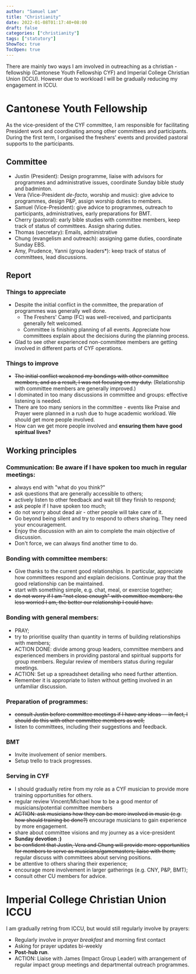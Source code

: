 ```yaml
---
author: "Samuel Lam"
title: "Christianity"
date: 2022-01-08T01:17:40+08:00
draft: false
categories: ["christianity"]
tags: ["statutory"]
ShowToc: true
TocOpen: true
---
```


There are mainly two ways I am involved in outreaching as a christian - fellowship (Cantonese Youth Fellowship CYF) and Imperial College Christian Union (ICCU). However due to workload I will be gradually reducing my engagement in ICCU.

# Cantonese Youth Fellowship
As the vice-president of the CYF committee, I am responsible for facilitating President work and coordinating among other committees and participants. During the first term, I organised the freshers' events and provided pastoral supports to the participants.

## Committee
- Justin (President): Design programme, liaise with advisors for programmes and administrative issues, coordinate Sunday bible study and badminton.
- Vera (Vice-President *de-facto*, worship and music): give advice to programmes, design P&P, assign worship duties to members.
- Samuel (Vice-President): give advice to programmes, outreach to participants, administratives, early preparations for BMT.
- Cherry (pastoral): early bible studies with committee members, keep track of status of committees. Assign sharing duties.
- Thomas (secretary): Emails, administrative
- Chung (evangelism and outreach): assigning game duties, coordinate Sunday EBS.
- Amy, Prudence, Yanni (group leaders*): keep track of status of committees, lead discussions.

## Report

### Things to appreciate
- Despite the initial conflict in the committee, the preparation of programmes was generally well done. 
    - The Freshers' Camp (FC) was well-received, and participants generally felt welcomed.
    - Committee is finishing planning of all events. Appreciate how committees explain about the decisions during the planning process.
- Glad to see other experienced non-committee members are getting involved in different parts of CYF operations.

### Things to improve
- ~~The initial conflict weakened my bondings with other committee members, and as a result, I was not focusing on my duty.~~ (Relationship with committee members are generally improved.)
- I dominated in too many discussions in committee and groups: effective listening is needed.
- There are too many seniors in the committee - events like Praise and Prayer were planned in a rush due to huge academic workload. We should get more people involved.
- How can we get more people involved and **ensuring them have good spiritual lives?** 

## Working principles

### Communication: Be aware if I have spoken too much in regular meetings: 
- always end with "what do you think?"
- ask questions that are generally accessible to others;
- actively listen to other feedback and wait till they finish to respond;
- ask people if I have spoken too much;
- do not worry about dead air - other people will take care of it.
- Go beyond being silent and try to respond to others sharing. They need your encouragement.
- Enjoy the discussion with an aim to complete the main objective of discussion. 
- Don't force, we can always find another time to do.

### Bonding with committee members:
- Give thanks to the current good relationships. In particular, appreciate how committees respond and explain decisions. Continue pray that the good relationship can be maintained.
- start with something simple, e.g. chat, meal, or exercise together;
- ~~do not worry if I am "not close enough" with committee members:  the less worried I am, the better our relationship I could have.~~

### Bonding with general members:
- PRAY;
- try to prioritise quality than quantity in terms of building relationships with members;
- ACTION DONE: divide among group leaders, committee members and experienced members in providing pastoral and spiritual supports for group members. Regular review of members status during regular meetings.
- ACTION: Set up a spreadsheet detailing who need further attention.
- Remember it is appropriate to listen without getting involved in an unfamiliar discussion.

### Preparation of programmes: 
- ~~consult Justin before committee meetings if I have any ideas -- in fact, I should do this with other committee members as well;~~
- listen to committees, including their suggestions and feedback.

### BMT
- Invite involvement of senior members.
- Setup trello to track progresses.

### Serving in CYF
- I should gradually retire from my role as a CYF musician to provide more training opportunities for others.
- regular review Vincent/Michael how to be a good mentor of musicians/potential committee members
- ~~ACTION: ask musicians how they can be more involved in music (e.g. how should training be done?)~~ encourage musicians to gain experience by more engagement.
- share about committee visions and my journey as a vice-president
- **Sunday devotion :)**
- ~~be confident that Justin, Vera and Chung will provide more opportunities for members to serve as musicians/gamemasters; liaise with them;~~ regular discuss with committees about serving positions.
- be attentive to others sharing their experience;
- encourage more involvement in larger gatherings (e.g. CNY, P&P, BMT);
- consult other CU members for advice.

# Imperial College Christian Union ICCU
I am gradually retring from ICCU, but would still regularly involve by prayers:
- Regularly involve in *prayer breakfast* and morning first contact
- Asking for prayer updates bi-weekly
- **Post-hub run**.
- ACTION: Liaise with James (Impact Group Leader) with arrangement of regular impact group meetings and departmental outreach programmes.